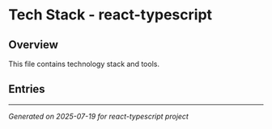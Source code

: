 # Tech Stack - react-typescript

## Overview

This file contains technology stack and tools.

## Entries

<!-- Entries will be added here automatically -->

---
*Generated on 2025-07-19 for react-typescript project*
